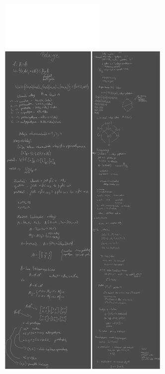 ![Wykład_2_Relacje](Notatki/Semestr%202/Matematyka%20dyskretna/Wyk%C5%82ady/Wyk%C5%82ad%202/Wyk%C5%82ad_2_Relacje.pdf)
![Drawing 2023-03-09 09.16.22.excalidraw](Notatki/Semestr%202/Matematyka%20dyskretna/Wyk%C5%82ady/Wyk%C5%82ad%202/Drawing%202023-03-09%2009.16.22.excalidraw.svg)
![Drawing 2023-03-23 09.18.45.excalidraw](Notatki/Semestr%202/Matematyka%20dyskretna/Wyk%C5%82ady/Wyk%C5%82ad%202/Drawing%202023-03-23%2009.18.45.excalidraw.svg)